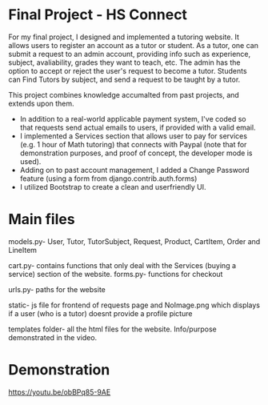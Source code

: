 # Final Project - HS Connect

For my final project, I designed and implemented a tutoring website. It allows users to register an account as a tutor or student. As a tutor, one can submit a request to an admin account, providing info such as experience, subject, avaliability, grades they want to teach, etc. The admin has the option to accept or reject the user's request to become a tutor. Students can Find Tutors by subject, and send a request to be taught by a tutor.

This project combines knowledge accumalted from past projects, and extends upon them.
- In addition to a real-world applicable payment system, I've coded so that requests send actual emails to users, if provided with a valid email.
- I implemented a Services section that allows user to pay for services (e.g. 1 hour of Math tutoring) that connects with Paypal (note that for demonstration purposes, and proof of concept, the developer mode is used).
- Adding on to past account management, I added a Change Password feature (using a form from django.contrib.auth.forms)
- I utilized Bootstrap to create a clean and userfriendly UI.

# Main files

models.py- User, Tutor, TutorSubject, Request, Product, CartItem, Order and LineItem

cart.py- contains functions that only deal with the Services (buying a service) section of the website.
forms.py- functions for checkout

urls.py- paths for the website

static- js file for frontend of requests page and NoImage.png which displays if a user (who is a tutor) doesnt provide a profile picture

templates folder- all the html files for the website. Info/purpose demonstrated in the video.

# Demonstration
https://youtu.be/obBPq85-9AE

